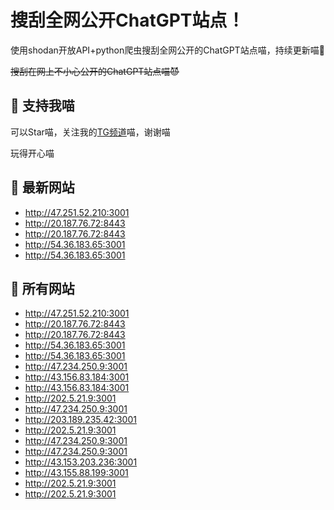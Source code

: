 # 搜刮全网公开ChatGPT站点！

使用shodan开放API+python爬虫搜刮全网公开的ChatGPT站点喵，持续更新喵🥳

~~搜刮在网上不小心公开的ChatGPT站点喵😈~~

## 🚀 支持我喵

可以Star喵，关注我的[TG频道](https://t.me/puddin_share)喵，谢谢喵

玩得开心喵

## 📖 最新网站

- http://47.251.52.210:3001
- http://20.187.76.72:8443
- http://20.187.76.72:8443
- http://54.36.183.65:3001
- http://54.36.183.65:3001


## 📖 所有网站

- http://47.251.52.210:3001
- http://20.187.76.72:8443
- http://20.187.76.72:8443
- http://54.36.183.65:3001
- http://54.36.183.65:3001
- http://47.234.250.9:3001
- http://43.156.83.184:3001
- http://43.156.83.184:3001
- http://202.5.21.9:3001
- http://47.234.250.9:3001
- http://203.189.235.42:3001
- http://202.5.21.9:3001
- http://47.234.250.9:3001
- http://47.234.250.9:3001
- http://43.153.203.236:3001
- http://43.155.88.199:3001
- http://202.5.21.9:3001
- http://202.5.21.9:3001


